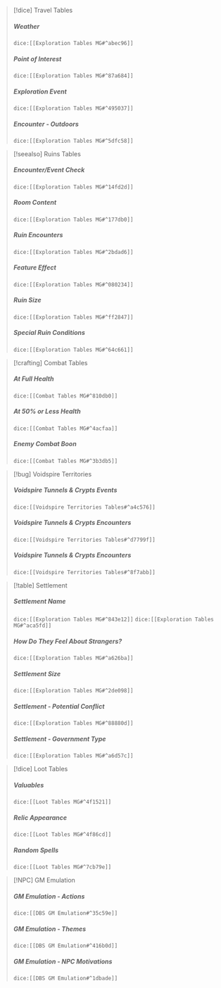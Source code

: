 > [!dice] Travel Tables
> ##### Weather
>`dice:[[Exploration Tables MG#^abec96]]`
>
>##### Point of Interest
>`dice:[[Exploration Tables MG#^87a684]]`
>
>#####  Exploration Event
>`dice:[[Exploration Tables MG#^495037]]`
>
>#####  Encounter - Outdoors
>`dice:[[Exploration Tables MG#^5dfc58]]`
>

>[!seealso] Ruins Tables
>##### Encounter/Event Check
>`dice:[[Exploration Tables MG#^14fd2d]]`
>
>##### Room Content
>`dice:[[Exploration Tables MG#^177db0]]`
>
>##### Ruin Encounters
>`dice:[[Exploration Tables MG#^2bdad6]]`
>
>##### Feature Effect
>`dice:[[Exploration Tables MG#^080234]]`
>
>##### Ruin Size
>`dice:[[Exploration Tables MG#^ff2847]]`
>
>##### Special Ruin Conditions
>`dice:[[Exploration Tables MG#^64c661]]`
>

>[!crafting] Combat Tables
>##### At Full Health
>`dice:[[Combat Tables MG#^810db0]]`
>
>##### At 50% or Less Health
>`dice:[[Combat Tables MG#^4acfaa]]`
>
>##### Enemy Combat Boon
>`dice:[[Combat Tables MG#^3b3db5]]`
>

> [!bug] Voidspire Territories
> ##### Voidspire Tunnels & Crypts Events
>`dice:[[Voidspire Territories Tables#^a4c576]]`
>
>##### Voidspire Tunnels & Crypts Encounters
>`dice:[[Voidspire Territories Tables#^d7799f]]`
>
>#####  Voidspire Tunnels & Crypts Encounters
>`dice:[[Voidspire Territories Tables#^8f7abb]]`
>

> [!table] Settlement
>##### Settlement Name
>`dice:[[Exploration Tables MG#^843e12]]` `dice:[[Exploration Tables MG#^aca5fd]]`
>
>##### How Do They Feel About Strangers?
>`dice:[[Exploration Tables MG#^a626ba]]`
>
>##### Settlement Size
>`dice:[[Exploration Tables MG#^2de098]]`
>
>##### Settlement - Potential Conflict
>`dice:[[Exploration Tables MG#^88880d]]`
>
>##### Settlement - Government Type
>`dice:[[Exploration Tables MG#^a6d57c]]`

>[!dice] Loot Tables
>##### Valuables
>`dice:[[Loot Tables MG#^4f1521]]`
>
>##### Relic Appearance 
>`dice:[[Loot Tables MG#^4f86cd]]`
>
>##### Random Spells
>`dice:[[Loot Tables MG#^7cb79e]]`

>[!NPC] GM Emulation
>
>##### GM Emulation - Actions
>`dice:[[DBS GM Emulation#^35c59e]]`
>
>##### GM Emulation - Themes
>`dice:[[DBS GM Emulation#^416b0d]]`
>
>##### GM Emulation - NPC Motivations
>`dice:[[DBS GM Emulation#^1dbade]]`
>